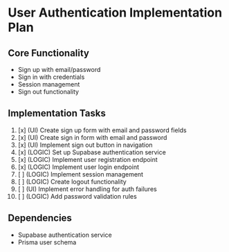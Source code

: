 # User Authentication Implementation Plan

## Core Functionality
- Sign up with email/password
- Sign in with credentials
- Session management
- Sign out functionality

## Implementation Tasks
1. [x] (UI) Create sign up form with email and password fields
2. [x] (UI) Create sign in form with email and password
3. [x] (UI) Implement sign out button in navigation
4. [x] (LOGIC) Set up Supabase authentication service
5. [x] (LOGIC) Implement user registration endpoint
6. [x] (LOGIC) Implement user login endpoint
7. [ ] (LOGIC) Implement session management
8. [ ] (LOGIC) Create logout functionality
9. [ ] (UI) Implement error handling for auth failures
10. [ ] (LOGIC) Add password validation rules

## Dependencies
- Supabase authentication service
- Prisma user schema